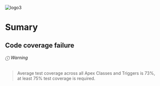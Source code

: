 
![logo3](https://user-images.githubusercontent.com/42625211/103368966-b7e27e80-4aa7-11eb-8b00-4fb86de8d174.png)
&nbsp;
# Sumary

## Code coverage failure
###### ⓘ  Warning

> Average test coverage across all Apex Classes and Triggers is 73%, at least 75% test coverage is required.


